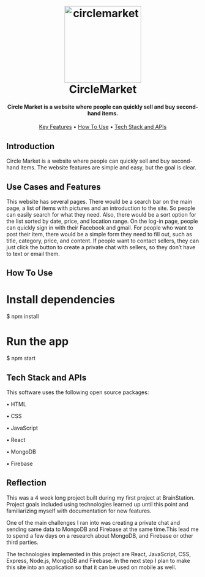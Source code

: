 
<h1 align="center">
  <br>
  <a href="https://circlemarket.ca"  target="_blank" rel="noopener noreferrer">
  <img src="https://res.cloudinary.com/dhcnakbsj/image/upload/v1671415529/CIRCLE_LOGO_gzmzgb.png" alt="circlemarket" background="white" width="200">
  </a>
  <br>
  CircleMarket
  <br>
</h1>

<h4 align="center">Circle Market is a website where people can quickly sell and buy second-hand items.</h4>

<p align="center">
  <a href="#key-features">Key Features</a> •
  <a href="#how-to-use">How To Use</a> •
  <a href="#related">Tech Stack and APIs</a>
</p>

## Introduction
Circle Market is a website where people can quickly sell and buy second-hand items. The website features are simple and easy, but the goal is clear.


## Use Cases and Features

This website has several pages. There would be a search bar on the main page, a list of items with pictures and an introduction to the site. So people can easily search for what they need. Also, there would be a sort option for the list sorted by date, price, and location range. On the log-in page, people can quickly sign in with their Facebook and gmail. For people who want to post their item, there would be a simple form they need to fill out, such as title, category, price, and content. If people want to contact sellers, they can just click the button to create a private chat with sellers, so they don’t have to text or email them.

## How To Use

# Install dependencies
$ npm install

# Run the app
$ npm start

## Tech Stack and APIs

This software uses the following open source packages:

<p align="center">
  <p>• HTML<p>
  <p>• CSS<p>
  <p>• JavaScript<p>
  <p>• React<p>
  <p>• MongoDB<p>
  <p>• Firebase<p>
</p>

## Reflection

This was a 4 week long project built during my first project at BrainStation. Project goals included using technologies learned up until this point and familiarizing myself with documentation for new features.

One of the main challenges I ran into was creating a private chat and sending same data to MongoDB and Firebase at the same time.This lead me to spend a few days on a research about MongoDB, and Firebase or other third parties.

The technologies implemented in this project are React, JavaScript, CSS, Express, Node.js, MongoDB and Firebase. In the next step I plan to make this site into an application so that it can be used on mobile as well.
